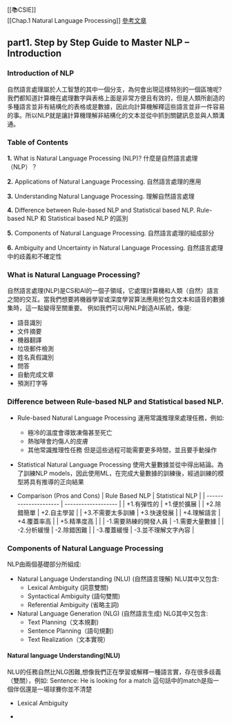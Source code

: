 [[📚CSIE]]  
[[Chap.1 Natural Language Processing]]
[參考文章](https://www.analyticsvidhya.com/blog/2021/06/part-1-step-by-step-guide-to-master-natural-language-processing-nlp-in-python/)
## part1. Step by Step Guide to Master NLP – Introduction
### Introduction of NLP
自然語言處理屬於人工智慧的其中一個分支，為何會出現這樣特別的一個區塊呢?我們都知道計算機在處理數字與表格上面是非常方便且有效的，但是人類所創造的多種語言並非有結構化的表格或是數據，因此向計算機解釋這些語言並非一件容易的事。所以NLP就是讓計算機理解非結構化的文本並從中抓到關鍵訊息並與人類溝通。

### Table of Contents
**1.** What is Natural Language Processing (NLP)?
什麼是自然語言處理（NLP）？

**2.** Applications of Natural Language Processing.
自然語言處理的應用

**3.** Understanding Natural Language Processing.
理解自然語言處理

**4.** Difference between Rule-based NLP and Statistical based NLP.
Rule-based NLP 和 Statistical based NLP 的區別

**5.** Components of Natural Language Processing.
自然語言處理的組成部分

**6.** Ambiguity and Uncertainty in Natural Language Processing.
自然語言處理中的歧義和不確定性

### What is Natural Language Processing?
自然語言處理(NLP)是CS和AI的一個子領域，它處理計算機和人類（自然）語言之間的交互。當我們想要將機器學習或深度學習算法應用於包含文本和語音的數據集時，這一點變得至關重要。
例如我們可以用NLP創造AI系統，像是:
-   語音識別
-   文件摘要
-   機器翻譯
-   垃圾郵件檢測
-   姓名真假識別
-   問答
-   自動完成文章
-   預測打字等

### Difference between Rule-based NLP and Statistical based NLP.
-  Rule-based Natural Language Processing
	運用常識推理來處理任務，例如:
	- 極冷的溫度會導致凍傷甚至死亡
	- 熱咖啡會灼傷人的皮膚
	- 其他常識推理性任務
	但是這些過程可能需要更多時間，並且要手動操作
	
-  Statistical Natural Language Processing
	使用大量數據並從中得出結論。為了訓練NLP models，因此使用ML，在完成大量數據的訓練後，經過訓練的模型將具有推導的正向結果
-  Comparison (Pros and Cons)
| Rule Based NLP        | Statistical NLP     |
| --------------------- | ------------------- |
| +1.有彈性的           | +1.便於擴展         |
| +2.除錯簡單           | +2.自主學習         |
| +3.不需要太多訓練     | +3.快速發展         |
| +4.理解語言           | +4.覆蓋率高         |
| +5.精準度高           |                     |
| -1.需要熟練的開發人員 | -1.需要大量數據     |
| -2.分析緩慢           | -2.除錯困難         |
| -3.覆蓋緩慢           | -3.並不理解文字內容 |


### Components of Natural Language Processing
NLP由兩個基礎部分所組成:
- Natural Language Understanding (NLU) (自然語言理解)
	NLU其中又包含:
	- Lexical Ambiguity (詞意雙關)
	- Syntactical Ambiguity (語句雙關)
	- Referential Ambiguity (省略主詞)
- Natural Language Generation (NLG) (自然語言生成)
	NLG其中又包含:
	- Text Planning（文本規劃)
	- Sentence Planning（語句規劃）
	- Text Realization（文本實現）
#### Natural language Understanding(NLU)
NLU的任務自然比NLG困難,想像我們正在學習或解釋一種語言實，存在很多歧義（雙關），例如:
	Sentence: He is looking for a match
	這句話中的match是指一個伴侶還是一場球賽你並不清楚
- Lexical Ambiguity

- 
	

